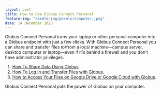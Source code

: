 ```yaml
---
layout: post
title: How to Use Globus Connect Personal
feature-img: "assets/img/pexels/computer.jpeg"
date: 14 December 2020
---
```


Globus Connect Personal turns your laptop or other personal computer into a Globus endpoint with just a few clicks. With Globus Connect Personal you can share and transfer files to/from a local machine—campus server, desktop computer or laptop—even if it's behind a firewall and you don't have administrator privileges.

1. [How To Share Data Using Globus](https://docs.globus.org/how-to/share-files/).
2. [How To Log In and Transfer Files with Globus](https://docs.globus.org/how-to/get-started/).
3. [How to Access Your Files on Google Drive or Google Cloud with Globus](https://docs.globus.org/how-to/access-google-storage/).

Globus Connect Personal puts the power of Globus on your computer.
